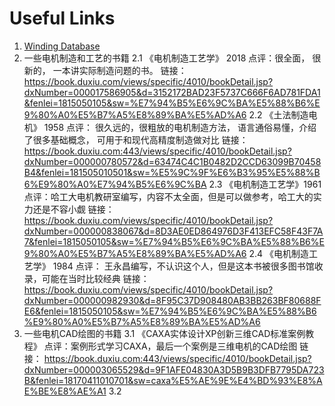 # Useful Links

1. [Winding Database](https://www.emetor.com/windings/)
2. 一些电机制造和工艺的书籍
    2.1 《电机制造工艺学》 2018
         点评：很全面， 很新的， 一本讲实际制造问题的书。
         链接：
         https://book.duxiu.com/views/specific/4010/bookDetail.jsp?dxNumber=000017586905&d=3152172BAD23F5737C666F6AD781FDA1&fenlei=1815050105&sw=%E7%94%B5%E6%9C%BA%E5%88%B6%E9%80%A0%E5%B7%A5%E8%89%BA%E5%AD%A6
   2.2 《土法制造电机》 1958
         点评： 很久远的，很粗放的电机制造方法， 语言通俗易懂，介绍了很多基础概念， 可用于和现代高精度制造做对比
         链接：
               https://book.duxiu.com:443/views/specific/4010/bookDetail.jsp?dxNumber=000000780572&d=63474C4C1B0482D2CCD63099B70458B4&fenlei=181505010501&sw=%E5%9C%9F%E6%B3%95%E5%88%B6%E9%80%A0%E7%94%B5%E6%9C%BA
   2.3 《电机制造工艺学》1961
         点评：哈工大电机教研室编写，内容不太全面，但是可以做参考，哈工大的实力还是不容小觑
         链接：
               https://book.duxiu.com/views/specific/4010/bookDetail.jsp?dxNumber=000000838067&d=8D3AE0ED864976D3F413EFC58F43F7A7&fenlei=1815050105&sw=%E7%94%B5%E6%9C%BA%E5%88%B6%E9%80%A0%E5%B7%A5%E8%89%BA%E5%AD%A6
   2.4 《电机制造工艺学》 1984
         点评： 王永昌编写，不认识这个人，但是这本书被很多图书馆收录，可能在当时比较经典
         链接：
               https://book.duxiu.com/views/specific/4010/bookDetail.jsp?dxNumber=000000982930&d=8F95C37D908480AB3BB263BF80688FE6&fenlei=1815050105&sw=%E7%94%B5%E6%9C%BA%E5%88%B6%E9%80%A0%E5%B7%A5%E8%89%BA%E5%AD%A6
3. 一些电机CAD绘图的书籍
   3.1 《CAXA实体设计XP创新三维CAD标准案例教程》
         点评：案例形式学习CAXA，最后一个案例是三维电机的CAD绘图
         链接：
               https://book.duxiu.com:443/views/specific/4010/bookDetail.jsp?dxNumber=000003065529&d=9F1AFE04830A3D5B9B3DFB7795DA723B&fenlei=18170411010701&sw=caxa%E5%AE%9E%E4%BD%93%E8%AE%BE%E8%AE%A1
   3.2 
